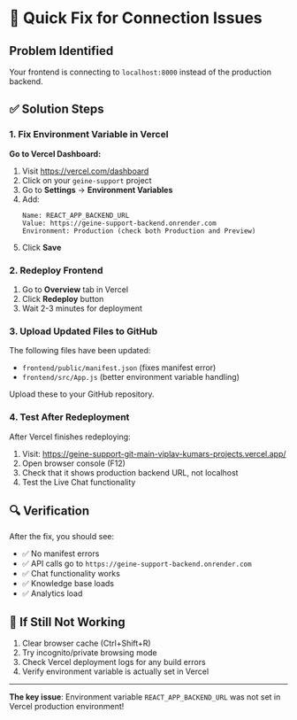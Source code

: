# 🚨 Quick Fix for Connection Issues

## Problem Identified
Your frontend is connecting to `localhost:8000` instead of the production backend.

## ✅ Solution Steps

### 1. Fix Environment Variable in Vercel

**Go to Vercel Dashboard:**
1. Visit https://vercel.com/dashboard
2. Click on your `geine-support` project
3. Go to **Settings** → **Environment Variables**
4. Add:
   ```
   Name: REACT_APP_BACKEND_URL
   Value: https://geine-support-backend.onrender.com
   Environment: Production (check both Production and Preview)
   ```
5. Click **Save**

### 2. Redeploy Frontend
1. Go to **Overview** tab in Vercel
2. Click **Redeploy** button
3. Wait 2-3 minutes for deployment

### 3. Upload Updated Files to GitHub
The following files have been updated:
- `frontend/public/manifest.json` (fixes manifest error)
- `frontend/src/App.js` (better environment variable handling)

Upload these to your GitHub repository.

### 4. Test After Redeployment
After Vercel finishes redeploying:
1. Visit: https://geine-support-git-main-viplav-kumars-projects.vercel.app/
2. Open browser console (F12)
3. Check that it shows production backend URL, not localhost
4. Test the Live Chat functionality

## 🔍 Verification
After the fix, you should see:
- ✅ No manifest errors
- ✅ API calls go to `https://geine-support-backend.onrender.com`
- ✅ Chat functionality works
- ✅ Knowledge base loads
- ✅ Analytics load

## 🚨 If Still Not Working
1. Clear browser cache (Ctrl+Shift+R)
2. Try incognito/private browsing mode
3. Check Vercel deployment logs for any build errors
4. Verify environment variable is actually set in Vercel

---

**The key issue**: Environment variable `REACT_APP_BACKEND_URL` was not set in Vercel production environment!